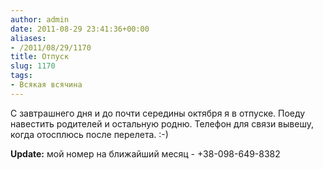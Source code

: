 ```yaml
---
author: admin
date: 2011-08-29 23:41:36+00:00
aliases:
- /2011/08/29/1170
title: Отпуск
slug: 1170
tags:
- Всякая всячина
---
```


С завтрашнего дня и до почти середины октября я в отпуске. Поеду навестить родителей и остальную родню. Телефон для связи вывешу, когда отосплюсь после перелета. :-)

**Update:** мой номер на ближайший месяц - +38-098-649-8382
